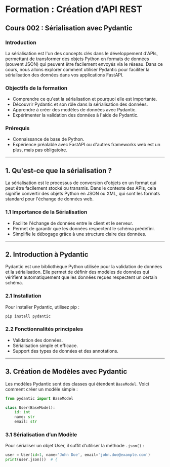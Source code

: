 # Formation : Création d’API REST

## Cours 002 : Sérialisation avec Pydantic

### Introduction  
La sérialisation est l'un des concepts clés dans le développement d'APIs, permettant de transformer des objets Python en formats de données (souvent JSON) qui peuvent être facilement envoyés via le réseau. Dans ce cours, nous allons explorer comment utiliser Pydantic pour faciliter la sérialisation des données dans vos applications FastAPI.

### Objectifs de la formation  
- Comprendre ce qu'est la sérialisation et pourquoi elle est importante.  
- Découvrir Pydantic et son rôle dans la sérialisation des données.  
- Apprendre à créer des modèles de données avec Pydantic.  
- Expérimenter la validation des données à l'aide de Pydantic.  

### Prérequis  
- Connaissance de base de Python.  
- Expérience préalable avec FastAPI ou d'autres frameworks web est un plus, mais pas obligatoire.  

---  

## 1. Qu'est-ce que la sérialisation ?  
La sérialisation est le processus de conversion d'objets en un format qui peut être facilement stocké ou transmis. Dans le contexte des APIs, cela signifie convertir des objets Python en JSON ou XML, qui sont les formats standard pour l'échange de données web.

### 1.1 Importance de la Sérialisation  
- Facilite l'échange de données entre le client et le serveur.  
- Permet de garantir que les données respectent le schéma prédéfini.  
- Simplifie le débogage grâce à une structure claire des données.

---  

## 2. Introduction à Pydantic  
Pydantic est une bibliothèque Python utilisée pour la validation de données et la sérialisation. Elle permet de définir des modèles de données qui vérifient automatiquement que les données reçues respectent un certain schéma.

### 2.1 Installation  
Pour installer Pydantic, utilisez pip :  
```bash  
pip install pydantic  
```

### 2.2 Fonctionnalités principales  
- Validation des données.  
- Sérialisation simple et efficace.  
- Support des types de données et des annotations.  

---  

## 3. Création de Modèles avec Pydantic  
Les modèles Pydantic sont des classes qui étendent `BaseModel`. Voici comment créer un modèle simple :

```python  
from pydantic import BaseModel

class User(BaseModel):  
    id: int  
    name: str  
    email: str
```

### 3.1 Sérialisation d’un Modèle  
Pour sérialiser un objet User, il suffit d'utiliser la méthode `.json()` :  
```python  
user = User(id=1, name='John Doe', email='john.doe@example.com')  
print(user.json())  # {